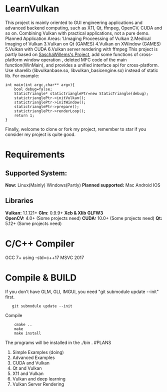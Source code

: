
# LearnVulkan
   This project is mainly oriented to GUI engineering applications and advanced backend computing, such as X11, Qt, ffmpeg, OpenCV, CUDA and so on. Combining Vulkan with practical applications, not a pure demo.
   Planned Application Areas:
   1.Imaging Proceessing of Vulkan
   2.Medical Imaging of Vulkan
   3.Vulkan on Qt (GAMES)
   4.Vulkan on XWindow (GAMES)
   5.Vulkan with CUDA
   6.Vulkan server rendering with ffmpeg
   This project is partly based on [SaschaWillems's Project](https://github.com/SaschaWillems/Vulkan.git), add some functions of cross-platform window operation , deleted MFC code of the main function(WinMain), and provides a unified interface api for cross-platform.
   Use sharelib (libvulkanbase.so, libvulkan_basicengine.so) instead of static lib.
   For example:
```
int main(int argc,char** argv){
    bool debug=false;
    StaticTriangle* statictrianglePtr=new StaticTriangle(debug);
    statictrianglePtr->initVulkan();
    statictrianglePtr->initWindow();
    statictrianglePtr->prepare();
    statictrianglePtr->renderLoop();
    return 1;
}
```
   Finally, welcome to clone or fork my project, remember to star if you consider my project is quite good.

# Requirements
## Supported System:
   **Now:** Linux(Mainly)  Windows(Partly)
   **Planned supported:** Mac Android IOS
## Libraries
   **Vulkan:** 1.1.121+
   **Glm:** 0.9.9+
   **Xcb & Xlib**
   **GLFW3**         
   **OpenCV:** 4.0+  (Some projects need)
   **CUDA:** 10.0+  (Some projects need)
   **Qt:** 5.12+  (Some projects need)
##
# C/C++ Compiler
   GCC 7+   using -std=c++17
   MSVC 2017
# Compile & BUILD
   If you don't have GLM, GLI, IMGUI, you need "git submodule update --init" first.
```
   git submodule update --init
```
   Compile
```
    cmake ..
    make
    make install
```
The programs will be installed in the ./bin .
#PLANS
1. Simple Examples (doing)
2. Advanced Examples
3. CUDA and Vulkan
4. Qt and Vulkan
5. X11 and Vulkan
6. Vulkan and deep learning
7. Vulkan Server Rendering
   
